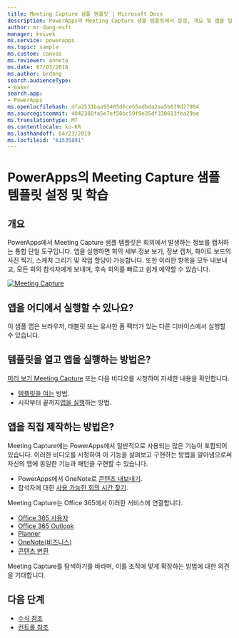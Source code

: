 ```yaml
---
title: Meeting Capture 샘플 템플릿 | Microsoft Docs
description: PowerApps의 Meeting Capture 샘플 템플릿에서 설정, 개요 및 앱을 빌드하는 방법에 대해 자세히 알아봅니다.
author: mr-dang-msft
manager: kvivek
ms.service: powerapps
ms.topic: sample
ms.custom: canvas
ms.reviewer: anneta
ms.date: 07/03/2018
ms.author: brdang
search.audienceType:
- maker
search.app:
- PowerApps
ms.openlocfilehash: dfa2531baa95405d6ceb5adbda2aa5b839d27904
ms.sourcegitcommit: 4042388fa5e7ef50bc59f9e35df330613fea29ae
ms.translationtype: MT
ms.contentlocale: ko-KR
ms.lasthandoff: 04/23/2019
ms.locfileid: "61535891"
---
```

# <a name="set-up-and-learn-about-the-meeting-capture-sample-template-in-powerapps"></a>PowerApps의 Meeting Capture 샘플 템플릿 설정 및 학습

## <a name="overview"></a>개요

 PowerApps에서 Meeting Capture 샘플 템플릿은 회의에서 발생하는 정보를 캡처하는 통합 단일 도구입니다. 앱을 실행하면 회의 세부 정보 보기, 정보 캡처, 화이트 보드의 사진 찍기, 스케치 그리기 및 작업 할당이 가능합니다. 또한 이러한 항목을 모두 내보내고, 모든 회의 참석자에게 보내며, 후속 회의를 빠르고 쉽게 예약할 수 있습니다.

[![Meeting Capture](media/sample-meeting-capture/MeetingCapture.png)](https://aka.ms/previewmeetingcapture)

## <a name="where-can-i-run-the-app"></a>앱을 어디에서 실행할 수 있나요?

이 샘플 앱은 브라우저, 태블릿 또는 유사한 폼 팩터가 있는 다른 디바이스에서 실행할 수 있습니다.

## <a name="how-do-i-open-the-template-and-run-the-app"></a>템플릿을 열고 앱을 실행하는 방법은?

[미리 보기 Meeting Capture](https://aka.ms/previewmeetingcapture) 또는 다음 비디오를 시청하여 자세한 내용을 확인합니다.

- [템플릿을 여는](https://www.youtube.com/watch?v=MTsbjln1AcA&index=1&list=PL8IYfXypsj2B5FizD0ZVVuzf49vr8yXFU) 방법.
- 시작부터 끝까지[앱을 실행](https://youtu.be/mGyxyJL4gJk)하는 방법.

## <a name="how-do-i-build-the-app-myself"></a>앱을 직접 제작하는 방법은?

Meeting Capture에는 PowerApps에서 일반적으로 사용되는 많은 기능이 포함되어 있습니다. 이러한 비디오를 시청하여 이 기능을 살펴보고 구현하는 방법을 알아냄으로써 자신의 앱에 동일한 기능과 패턴을 구현할 수 있습니다.

- PowerApps에서 OneNote로 [콘텐츠 내보내기](https://youtu.be/D6kmeM0UFH0).
- 참석자에 대한 [사용 가능한 회의 시간 찾기](https://youtu.be/gSD8m6d_Gv0).

Meeting Capture는 Office 365에서 이러한 서비스에 연결합니다.

- [Office 365 사용자](https://docs.microsoft.com/connectors/office365users/)
- [Office 365 Outlook](https://docs.microsoft.com/connectors/office365/)
- [Planner](https://docs.microsoft.com/connectors/planner/)
- [OneNote(비즈니스)](https://docs.microsoft.com/connectors/onenote/)
- [콘텐츠 변환](https://docs.microsoft.com/connectors/conversionservice/)

Meeting Capture를 탐색하기를 바라며, 이를 조직에 맞게 확장하는 방법에 대한 의견을 기대합니다.

## <a name="next-steps"></a>다음 단계
- [수식 참조](https://docs.microsoft.com/powerapps/maker/canvas-apps/formula-reference)
- [컨트롤 참조](https://docs.microsoft.com/powerapps/maker/canvas-apps/reference-properties)
 
